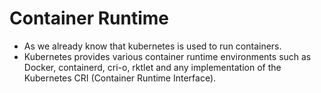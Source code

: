 # Container Runtime

- As we already know that kubernetes is used to run containers.
- Kubernetes provides various container runtime environments such as Docker, containerd, cri-o, rktlet 
and any implementation of the Kubernetes CRI (Container Runtime Interface).


